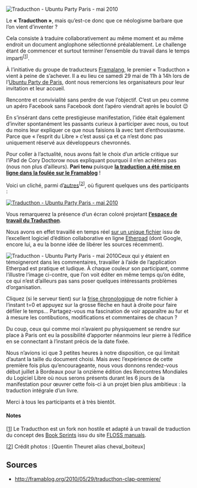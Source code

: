 ![Traducthon - Ubuntu Party Paris - mai 2010](http://framablog.org/public/_img/framasoft/.traducthon-1_ubuntu-party_mai-2010-3_s.jpg "Traducthon - Ubuntu Party Paris - mai 2010")

Le **« Traducthon »**, mais qu’est-ce donc que ce néologisme barbare que l’on vient d’inventer  ?

Cela consiste à traduire collaborativement au même moment et au même endroit un document anglophone sélectionné préalablement. Le challenge étant de commencer et surtout terminer l’ensemble du travail dans le temps imparti<sup>[[1](#pnote-843-1)]</sup>.

À l’initiative du groupe de traducteurs [Framalang](http://framablog.org/index.php/pages/framalang), le premier « Traducthon » vient à peine de s’achever. Il a eu lieu ce samedi 29 mai de 11h à 14h lors de l’[Ubuntu Party de Paris](http://ubuntu-party.org/paris_lucid), dont nous remercions les organisateurs pour leur invitation et leur accueil.

Rencontre et convivialité sans perdre de vue l’objectif. C’est un peu comme un apéro Facebook sans Facebook dont l’apéro viendrait après le boulot 😉

En s’insérant dans cette prestigieuse manifestation, l’idée était également d’inviter spontanément les passants curieux à participer avec nous, ou tout du moins leur expliquer ce que nous faisions là avec tant d’enthousiasme. Parce que « l’esprit du Libre » c’est aussi ça et ça n’est donc pas uniquement réservé aux développeurs chevronnés.

Pour coller à l’actualité, nous avons fait le choix d’un article critique sur l’iPad de Cory Doctorow nous expliquant pourquoi il n’en achètera pas (nous non plus d’ailleurs). **Pari tenu** puisque **[la traduction a été mise en ligne dans la foulée sur le Framablog](http://framablog.org/index.php/post/2010/05/29/ipad-pourquoi-je-ne-l-acheterai-pas)**  !

Voici un cliché, parmi d’[autres](http://www.flickr.com/photos/quentintheuret/)<sup>[[2](#pnote-843-2)]</sup>, où figurent quelques uns des participants  :

[![Traducthon - Ubuntu Party Paris - mai 2010](http://framablog.org/public/_img/framasoft/.traducthon-1_ubuntu-party_mai-2010-1_m.jpg "Traducthon - Ubuntu Party Paris - mai 2010")](http://framablog.org/public/_img/framasoft/traducthon-1_ubuntu-party_mai-2010-1.jpg "Traducthon - Ubuntu Party Paris - mai 2010")

Vous remarquerez la présence d’un écran coloré projetant **[l’espace de travail du Traducthon](http://pad.framasoft.fr/MdDQ2iqupA)**.

Nous avons en effet travaillé en temps réel [sur un unique fichier](http://pad.framasoft.fr/MdDQ2iqupA) issu de l’excellent logiciel d’édition collaborative en ligne [Etherpad](http://fr.wikipedia.org/wiki/EtherPad) (dont Google, encore lui, a eu la bonne idée de libérer les sources récemment).

![Traducthon - Ubuntu Party Paris - mai 2010](http://framablog.org/public/_img/framasoft/traducthon-1_ubuntu-party_mai-2010-2.jpg "Traducthon - Ubuntu Party Paris - mai 2010")Ceux qui y étaient en témoigneront dans les commentaires, travailler à l’aide de l’application Etherpad est pratique et ludique. À chaque couleur son participant, comme l’illustre l’image ci-contre, que l’on voit éditer en même temps qu’on édite, ce qui n’est d’ailleurs pas sans poser quelques intéressants problèmes d’organisation.

Cliquez (si le serveur tient) sur la [frise chronologique](http://pad.framasoft.fr/ep/pad/view/MdDQ2iqupA/rev.0) de notre fichier à l’instant t=0 et appuyez sur la grosse flèche en haut à droite pour faire défiler le temps… Partagez-vous ma fascination de voir apparaître au fur et à mesure les contibutions, modifications et commentaires de chacun  ?

Du coup, ceux qui comme moi n’avaient pu physiquement se rendre sur place à Paris ont eu la possibilité d’apporter néanmoins leur pierre à l’édifice en se connectant à l’instant précis de la date fixée.

Nous n’avions ici que 3 petites heures à notre disposition, ce qui limitait d’autant la taille du document choisi. Mais avec l’expérience de cette première fois plus qu’encourageante, nous vous donnons rendez-vous début juillet à Bordeaux pour la onzième édition des Rencontres Mondiales du Logiciel Libre où nous serons présents durant les 6 jours de la manifestation pour œuvrer cette fois-ci à un projet bien plus ambitieux  : la traduction intégrale d’un livre.

Merci à tous les participants et à très bientôt.

<div class="footnotes">

#### Notes

[[1](#rev-pnote-843-1)] Le Traducthon est un fork non hostile et adapté à un travail de traduction du concept des [Book Sprints](http://en.flossmanuals.net/FLOSSManuals/BookSprints) issu du site [FLOSS manuals](http://en.flossmanuals.net/).

[[2](#rev-pnote-843-2)] Crédit photos  : [Quentin Theuret alias cheval_boiteux]

## Sources
* http://framablog.org/2010/05/29/traducthon-clap-premiere/